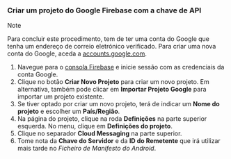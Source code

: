 
### <a name="create-a-google-firebase-project-with-api-key"></a>Criar um projeto do Google Firebase com a chave de API
> [!NOTE]
> Para concluir este procedimento, tem de ter uma conta do Google que tenha um endereço de correio eletrónico verificado. Para criar uma nova conta do Google, aceda a <a href="http://go.microsoft.com/fwlink/p/?LinkId=268302" target="_blank">accounts.google.com</a>.
> 
> 

1. Navegue para o [consola Firebase](https://console.firebase.google.com/) e inicie sessão com as credenciais da conta Google.
2. Clique no botão **Criar Novo Projeto** para criar um novo projeto. Em alternativa, também pode clicar em **Importar Projeto Google** para importar um projeto existente. 
3. Se tiver optado por criar um novo projeto, terá de indicar um **Nome do projeto** e escolher um **País/Região**.
4. Na página do projeto, clique na roda **Definições** na parte superior esquerda. No menu, clique em **Definições do projeto**.  
5. Clique no separador **Cloud Messaging** na parte superior. 
6. Tome nota da **Chave do Servidor** e da **ID do Remetente** que irá utilizar mais tarde no *Ficheiro de Manifesto do Android*.  

